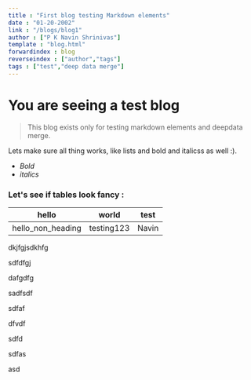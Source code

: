 ```yaml
---
title : "First blog testing Markdown elements"
date : "01-20-2002"
link : "/blogs/blog1"
author : ["P K Navin Shrinivas"]
template : "blog.html"
forwardindex : blog
reverseindex : ["author","tags"]
tags : ["test","deep data merge"]
---
```


# You are seeing a test blog

> This blog exists only for testing markdown elements and deepdata merge.

Lets make sure all thing works, like lists and bold and italicss as well :). 

- *Bold*
- _italics_

### Let's see if tables look fancy : 

|hello|world|test|
| --- | --- | ---|
| hello_non_heading|testing123|Navin|

dkjfgjsdkhfg


sdfdfgj


dafgdfg

sadfsdf

sdfaf


dfvdf

sdfd


sdfas


asd
